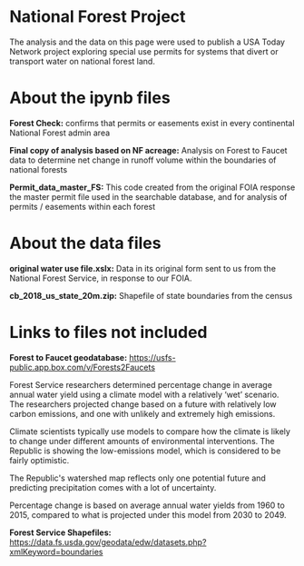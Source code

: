 # National Forest Project

The analysis and the data on this page were used to publish a USA Today Network project exploring special use permits for systems that divert or transport water on national forest land. 

# About the ipynb files

<b>Forest Check:</b> confirms that permits or easements exist in every continental National Forest admin area

<b>Final copy of analysis based on NF acreage:</b> Analysis on Forest to Faucet data to determine net change in runoff volume within the boundaries of national forests

<b>Permit_data_master_FS:</b> This code created from the original FOIA response the master permit file used in the searchable database, and for analysis of permits / easements within each forest

# About the data files
<b>original water use file.xslx:</b> Data in its original form sent to us from the National Forest Service, in response to our FOIA. 

<b>cb_2018_us_state_20m.zip:</b> Shapefile of state boundaries from the census

# Links to files not included 
<b>Forest to Faucet geodatabase:</b> https://usfs-public.app.box.com/v/Forests2Faucets

Forest Service researchers determined percentage change in average annual water yield using a climate model with a relatively ‘wet’ scenario. The researchers projected change based on a future with relatively low carbon emissions, and one with unlikely and extremely high emissions. 

Climate scientists typically use models to compare how the climate is likely to change under different amounts of environmental interventions. The Republic is showing the low-emissions model, which is considered to be fairly optimistic.

The Republic's watershed map reflects only one potential future and predicting precipitation comes with a lot of uncertainty.

Percentage change is based on average annual water yields from 1960 to 2015, compared to what is projected under this model from 2030 to 2049.   

<b>Forest Service Shapefiles:</b> https://data.fs.usda.gov/geodata/edw/datasets.php?xmlKeyword=boundaries
